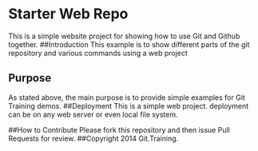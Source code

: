 # Starter Web Repo
This is a simple website project for showing how to use Git and Github together.
##Introduction
This example is to show different parts of the git repository and various commands using a web project

## Purpose
As stated above, the main purpose is to provide simple examples for Git Training demos.
##Deployment
This is a simple web project. deployment can be on any web server or even local file system.

##How to Contribute
Please fork this repository and then issue Pull Requests for review. 
##Copyright
2014 Git.Training.